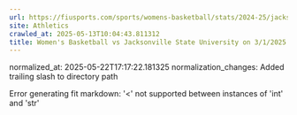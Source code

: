 ```yaml
---
url: https://fiusports.com/sports/womens-basketball/stats/2024-25/jacksonville-state-university/boxscore/12645/
site: Athletics
crawled_at: 2025-05-13T10:04:43.811312
title: Women's Basketball vs Jacksonville State University on 3/1/2025 - Box Score - FIU Athletics
---
```

normalized_at: 2025-05-22T17:17:22.181325
normalization_changes: Added trailing slash to directory path

Error generating fit markdown: '<' not supported between instances of 'int' and 'str'
